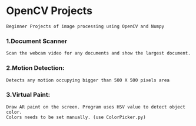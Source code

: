 # OpenCV Projects
    Beginner Projects of image processing using OpenCV and Numpy

### 1.Document Scanner 
    Scan the webcam video for any documents and show the largest document.

### 2.Motion Detection:
    Detects any motion occupying bigger than 500 X 500 pixels area

### 3.Virtual Paint:
    Draw AR paint on the screen. Program uses HSV value to detect object color.
    Colors needs to be set manually. (use ColorPicker.py)